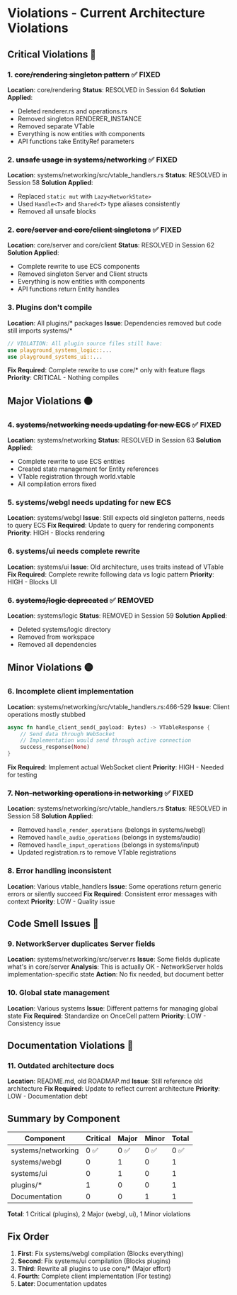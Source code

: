 # Violations - Current Architecture Violations

## Critical Violations 🔴

### 1. ~~core/rendering singleton pattern~~ ✅ FIXED
**Location**: core/rendering
**Status**: RESOLVED in Session 64
**Solution Applied**:
- Deleted renderer.rs and operations.rs
- Removed singleton RENDERER_INSTANCE
- Removed separate VTable
- Everything is now entities with components
- API functions take EntityRef parameters

### 2. ~~unsafe usage in systems/networking~~ ✅ FIXED
**Location**: systems/networking/src/vtable_handlers.rs
**Status**: RESOLVED in Session 58
**Solution Applied**:
- Replaced `static mut` with `Lazy<NetworkState>`
- Used `Handle<T>` and `Shared<T>` type aliases consistently
- Removed all unsafe blocks

### 2. ~~core/server and core/client singletons~~ ✅ FIXED
**Location**: core/server and core/client
**Status**: RESOLVED in Session 62
**Solution Applied**:
- Complete rewrite to use ECS components
- Removed singleton Server and Client structs
- Everything is now entities with components
- API functions return Entity handles

### 3. Plugins don't compile
**Location**: All plugins/* packages
**Issue**: Dependencies removed but code still imports systems/*
```rust
// VIOLATION: All plugin source files still have:
use playground_systems_logic::...
use playground_systems_ui::...
```
**Fix Required**: Complete rewrite to use core/* only with feature flags
**Priority**: CRITICAL - Nothing compiles

## Major Violations 🟠

### 4. ~~systems/networking needs updating for new ECS~~ ✅ FIXED
**Location**: systems/networking
**Status**: RESOLVED in Session 63
**Solution Applied**:
- Complete rewrite to use ECS entities
- Created state management for Entity references
- VTable registration through world.vtable
- All compilation errors fixed

### 5. systems/webgl needs updating for new ECS
**Location**: systems/webgl
**Issue**: Still expects old singleton patterns, needs to query ECS
**Fix Required**: Update to query for rendering components
**Priority**: HIGH - Blocks rendering

### 6. systems/ui needs complete rewrite
**Location**: systems/ui
**Issue**: Old architecture, uses traits instead of VTable
**Fix Required**: Complete rewrite following data vs logic pattern
**Priority**: HIGH - Blocks UI

### 6. ~~systems/logic deprecated~~ ✅ REMOVED
**Location**: systems/logic
**Status**: REMOVED in Session 59
**Solution Applied**:
- Deleted systems/logic directory
- Removed from workspace
- Removed all dependencies

## Minor Violations 🟡

### 6. Incomplete client implementation
**Location**: systems/networking/src/vtable_handlers.rs:466-529
**Issue**: Client operations mostly stubbed
```rust
async fn handle_client_send(_payload: Bytes) -> VTableResponse {
    // Send data through WebSocket
    // Implementation would send through active connection
    success_response(None)
}
```
**Fix Required**: Implement actual WebSocket client
**Priority**: HIGH - Needed for testing

### 7. ~~Non-networking operations in networking~~ ✅ FIXED
**Location**: systems/networking/src/vtable_handlers.rs
**Status**: RESOLVED in Session 58
**Solution Applied**:
- Removed `handle_render_operations` (belongs in systems/webgl)
- Removed `handle_audio_operations` (belongs in systems/audio)
- Removed `handle_input_operations` (belongs in systems/input)
- Updated registration.rs to remove VTable registrations

### 8. Error handling inconsistent
**Location**: Various vtable_handlers
**Issue**: Some operations return generic errors or silently succeed
**Fix Required**: Consistent error messages with context
**Priority**: LOW - Quality issue

## Code Smell Issues 💭

### 9. NetworkServer duplicates Server fields
**Location**: systems/networking/src/server.rs
**Issue**: Some fields duplicate what's in core/server
**Analysis**: This is actually OK - NetworkServer holds implementation-specific state
**Action**: No fix needed, but document better

### 10. Global state management
**Location**: Various systems
**Issue**: Different patterns for managing global state
**Fix Required**: Standardize on OnceCell pattern
**Priority**: LOW - Consistency issue

## Documentation Violations 📝

### 11. Outdated architecture docs
**Location**: README.md, old ROADMAP.md
**Issue**: Still reference old architecture
**Fix Required**: Update to reflect current architecture
**Priority**: LOW - Documentation debt

## Summary by Component

| Component | Critical | Major | Minor | Total |
|-----------|----------|-------|-------|-------|
| systems/networking | 0 ✅ | 0 ✅ | 0 ✅ | 0 ✅ |
| systems/webgl | 0 | 1 | 0 | 1 |
| systems/ui | 0 | 1 | 0 | 1 |
| plugins/* | 1 | 0 | 0 | 1 |
| Documentation | 0 | 0 | 1 | 1 |

**Total**: 1 Critical (plugins), 2 Major (webgl, ui), 1 Minor violations

## Fix Order

1. **First**: Fix systems/webgl compilation (Blocks everything)
2. **Second**: Fix systems/ui compilation (Blocks plugins)
3. **Third**: Rewrite all plugins to use core/* (Major effort)
4. **Fourth**: Complete client implementation (For testing)
5. **Later**: Documentation updates